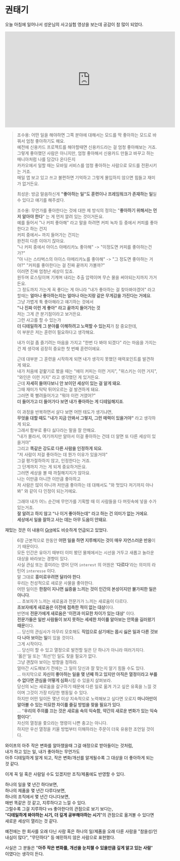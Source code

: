 # 권태기

오늘 아침에 일어나서 성운님의 사고실험 영상을 보는데 공감이 참 많이 되었다.

<iframe width="560" height="315" src="https://www.youtube.com/embed/pwfea1vlGTk?si=jJKMpPyQoynMyca4" title="YouTube video player" frameborder="0" allow="accelerometer; autoplay; clipboard-write; encrypted-media; gyroscope; picture-in-picture; web-share" referrerpolicy="strict-origin-when-cross-origin" allowfullscreen></iframe>

> 조수용: 어떤 일을 해야하면 그쪽 분야에 대해서는 모드를 딱 좋아하는 모드로 바꿔서 엄청 좋아하기도 해요.  
예전에 신용카드 프로젝트를 해야할때면 신용카드라는 걸 엄청 좋아해보는 거죠.  
그렇게 좋아했던 사람은 아니지만, 엄청 좋아해서 신용카드 만들고 바꾸고 하는 매니아처럼 나를 담갔다 온다든지  
카카오에서 일할 때는 모바일 서비스를 엄청 좋아하는 사람으로 모드를 전환시키는 거죠.  
매일 앱 보고 있고 쓰고 불편하면 기억하고 그렇게 몰입하지 않으면 힘들고 재미가 없거든요.  
>   
> 최성운: 방금 말씀하신게 **"좋아하는 일"도 훈련이나 프레임워크가 존재하는 일**일 수 있다고 얘기를 해주셨다.
>  
> 조수용: 무언가를 좋아한다는 것에 대한 제 방식의 정의는 "**좋아하기 위해서는 먼저 알아야 한다**" 는 게 먼저 깔려 있는 것이거든요.  
예를 들어서 "나 커피 좋아해" 라고 말을 하려면 
커피 녹차 등 중에서 커피를 좋아한다고 하는 건지  
커피 중에서~ 까지 들어가는 건지는  
완전히 다른 이야기 잖아요.  
"나 커피 중에서 아이스 아메리카노 좋아해" -> "이정도면 커피를 좋아하는건가?"   
"아 나는 스타벅스의 아이스 아메리카노를 좋아해" -> "그 정도면 좋아하는 거야?" 
"커피를 좋아한다는 걸 진짜 끝까지 가볼까?"  
이러면 진짜 엄청난 세상이 있죠.  
원두며 로스팅이며 기계며 내리는 추출 압력이며 무슨 물을 써야되는지까지 가거든요.  
그 정도까지 가는게 꼭 좋다는 게 아니라 "내가 좋아하는 걸 찾아봐야겠어" 라고 할때는 **얼마나 좋아하는지는 얼마나 아는지랑 같은 무게감을 가진다는 거에요**.  
그냥 가볍게 툭 좋아해라고 얘기하는 것에서  
**"나 진짜 이런 게 좋아" 라고 끝까지 들어가는 것**  
저는 그게 큰 분기점이라고 보거든요.  
그런 사고를 할 수 있는가  
**더 디테일하게 그 분야를 이해하려고 노력할 수 있는지**가 참 중요한데,  
이 부분은 저는 훈련이 필요하다고 생각해요.  
>  
> 내가 이걸 좀 즐기려는 마음을 가지고 "한번 다 봐야 되겠다" 라는 마음을 가지는 건 제 생각에 굉장히 중요한 첫 번째 훈련이에요.  
>   
> 근데 대부분 그 훈련을 시작하게 되면 내가 생각지 못했던 매력포인트를 발견하게 돼요.  
내가 처음에 겉핥기로 봤을 때는 "에이 커피는 이런 거지", "위스키는 이런 거지", "와인은 이런 거지" 라고 생각했던 게 있거든요.  
근데 **자세히 들여다보니 안 보이던 세상이 있는 걸 알게 돼요**.  
그때 재미가 탁탁 튀어오르는 걸 발견하게 돼요.  
그러면 쭉 빨려들어가고 "뭐야 이런 거였어?"  
**더 들어가고 더 들어가다 보면 내가 좋아하는 게 디테일해지죠**.   
> 
> 이 과정을 반복하면서 살다 보면 어떤 태도가 생기냐면,  
**무엇을 대할 때도 "내가 지금 안봐서 그렇지, 그런 매력이 있을거야"** 라고 생각하게 되요.  
그래서 함부로 좋다 싫다라는 말을 잘 안해요.  
"내가 몰라서, 여기까지만 알아서 이걸 좋아하는 건데 더 알면 또 다른 세상이 있을거야"  
그리고 **똑같은 강도로 다른 사람을 인정하게 되요**.  
"저 사람이 저걸 좋아하는 데 뭔가 이유가 있을거야"  
그걸 평가절하하지 않고, 인정한다는 거죠.  
그 단계까지 가는 게 되게 중요하거든요.  
그러면 세상을 볼 때 까칠해지지가 않아요.  
나는 이만큼 아니깐 이만큼 좋아하고  
저 사람은 많이 아니까 저만큼 좋아하는 데 대해서도 "와 멋있다 저기까지 아나봐" 와 같이 다 인정이 되는거에요.  
>  
> 그래야 내가 어느 순간에 무언가를 기획할 때 이 사람들을 다 머릿속에 넣을 수가 있는거죠.  
**잘 알려고 하지 않고 "나 이거 좋아하는데" 라고 하는 건 의미가 없는 거에요**.  
**세상에서 일을 잘하고 사는 데는 아무 도움이 안돼요**. 

재밌는 것은 이 내용이 [Grit](https://product.kyobobook.co.kr/detail/S000001813651)에도 비슷하게 언급되고 있었다.  


> 6장
> 근본적으로 한동안 **어떤 일을 하면 지루해지는 것이 매우 자연스러운 반응**이기 때문이다.  
> 모든 인간은 유아기 때부터 이미 봤던 물체에서는 시선을 거두고 새롭고 놀라운 대상을 바라보는 경향이 있다.  
> 사실 관심 또는 흥미라는 영어 단어 `interest` 의 어원은 '**다르다**'라는 의미의 라틴어 `interesse` 이다.  
> 말 그대로 **흥미로우려면 달라야 한다**.  
> 우리는 천성적으로 새로운 사물을 좋아한다.  
> 어떤 일이든 **한참이 지나면 싫증을 느끼는 것이 인간의 본성이지만 불가피한 일은 아니다**.  
> ...
> 초보자가 느끼는 새로움과 전문가가 느끼는 새로움이 다르다.  
> **초보자에게 새로움은 이전에 접촉한 적이 없는 대상**이다.  
> 반면에 **전문가에게 새로움은 '이전과 미묘한 차이가 있는 대상'** 이다.  
> **전문가들은 일반 사람들이 보지 못하는 세세한 차이를 알아보는 안목을 길러왔기 때문**이다.  
> ...
> 당신의 관심사가 아무리 모호해도 **직업으로 삼기에는 몹시 싫은 일과 다른 것보다 나아 보이는 일**이 있을 것이다.  
> 그게 시작이다.  
> ...
> 당신이 할 수 있고 열정으로 발전할 일은 단 하나가 아니라 여러가지다.  
> '옳은'일 또는 '최선'인 일도 찾을 필요가 없다.  
> 그냥 괜찮아 보이는 방향을 정하라.  
> 얼마간 시도해보기 전에는 그 일이 당신과 잘 맞는지 알기 힘들 수도 있다.  
> ...
> 마지막으로 **자신이 좋아하는 일을 몇 년째 하고 있지만 아직은 열정이라고 부를 수 없다면 관심을 어떻게 심화**시킬 수 있을지 살펴보라.  
> 당신의 뇌는 새로움을 갈구하기 때문에 다른 일로 옮겨 가고 싶은 유혹을 느낄 것이며 그것이 가장 타당한 행동일 수 있다.  
> 하지만 어떤 일이든 몇년 이상 지속적으로 노력해보고 싶다면 오로지 **마니아만이 알아볼 수 있는 미묘한 차이를 즐길 방법을 찾을 필요가 있다**.  
> ...
> "**우리의 주의를 끄는 것은 새로움 속의 익숙함, 약간의 새로운 변화가 있는 익숙함이다**".  
> 자신의 열정을 좇으라는 명령이 나쁜 충고는 아니다.  
> 하지만 우선 열정을 키울 방법부터 이해하라는 주문이 더욱 유용한 조언일 것이다.


와이프의 아주 작은 변화를 알아챘을때 그걸 애정으로 받아들이는 것처럼,  
내가 하고 있는 일, 내가 좋아하는 무언가도  
아주 디테일하게 알게 되고, 작은 변화/개선를 알게될수록 그 대상을 더 좋아하게 되는 것 같다.  
  
이게 꼭 일 혹은 사람일 수도 있겠지만 조직/제품에도 반영할 수 있다.    
  
하나의 일을 몇 년간 하다보면,  
하나의 제품을 몇 년간 다루다보면,  
하나의 조직에서 몇 년간 다니다보면,  
매번 똑같은 것 같고, 지루하다고 느낄 수 있다.    
그럴수록 그걸 지루하다 vs 좋아한다의 관점으로 보기 보다는,  
"**디테일하게 봐야하는 시기, 더 깊게 공부해야하는 시기**"의 관점으로 옮겨볼 수 있다면 새로운 세상이 열리는 것 같다.    
  
예전에는 한 회사를 오래 다닌 사람 혹은 하나의 일/제품을 오래 다룬 사람을 "참을성/인내심이 많다", "무던하다" 등 예민하지 않은 사람으로 표현했다.  
  
사실은 그 분들은 "**아주 작은 변화를, 개선을 눈치챌 수 있을만큼 깊게 알고 있는 사람**" 이였다는 생각이 든다.  
  
